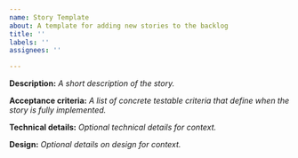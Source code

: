 ```yaml
---
name: Story Template
about: A template for adding new stories to the backlog
title: ''
labels: ''
assignees: ''

---
```


**Description:**
_A short description of the story._

**Acceptance criteria:**
_A list of concrete testable criteria that define when the story is fully implemented._

**Technical details:**
_Optional technical details for context._

**Design:**
_Optional details on design for context._
